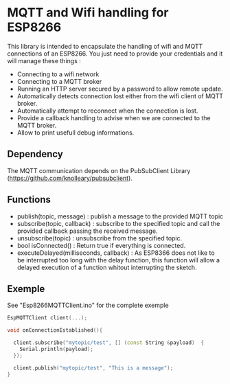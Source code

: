 # MQTT and Wifi handling for ESP8266

This library is intended to encapsulate the handling of wifi and MQTT connections of an ESP8266.
You just need to provide your credentials and it will manage these things : 
- Connecting to a wifi network
- Connecting to a MQTT broker
- Running an HTTP server secured by a password to allow remote update.
- Automatically detects connection lost either from the wifi client of MQTT broker.
- Automatically attempt to reconnect when the connection is lost.
- Provide a callback handling to advise when we are connected to the MQTT broker.
- Allow to print usefull debug informations.


## Dependency

The MQTT communication depends on the PubSubClient Library (https://github.com/knolleary/pubsubclient).

## Functions

- publish(topic, message) : publish a message to the provided MQTT topic
- subscribe(topic, callback) : subscribe to the specified topic and call the provided callback passing the received message.
- unsubscribe(topic) : unsubscribe from the specified topic.
- bool isConnected() : Return true if everything is connected.
- executeDelayed(milliseconds, callback) : As ESP8366 does not like to be interrupted too long with the delay function, this function will allow a delayed execution of a function whitout interrupting the sketch.

## Exemple

See "Esp8266MQTTClient.ino" for the complete exemple

```c++
EspMQTTClient client(...);

void onConnectionEstablished(){

  client.subscribe("mytopic/test", [] (const String &payload)  {
    Serial.println(payload);
  });

  client.publish("mytopic/test", "This is a message");
}

```